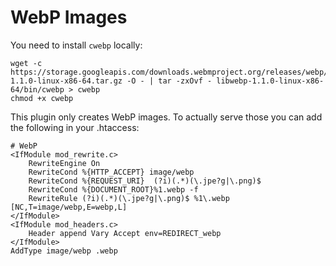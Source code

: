 # WebP Images

You need to install `cwebp` locally:

```shell script
wget -c https://storage.googleapis.com/downloads.webmproject.org/releases/webp/libwebp-1.1.0-linux-x86-64.tar.gz -O - | tar -zxOvf - libwebp-1.1.0-linux-x86-64/bin/cwebp > cwebp
chmod +x cwebp
``` 

This plugin only creates WebP images. To actually serve those you can
add the following in your .htaccess:

```apacheconfig
# WebP
<IfModule mod_rewrite.c>
    RewriteEngine On
    RewriteCond %{HTTP_ACCEPT} image/webp
    RewriteCond %{REQUEST_URI}  (?i)(.*)(\.jpe?g|\.png)$
    RewriteCond %{DOCUMENT_ROOT}%1.webp -f
    RewriteRule (?i)(.*)(\.jpe?g|\.png)$ %1\.webp [NC,T=image/webp,E=webp,L]
</IfModule>
<IfModule mod_headers.c>
    Header append Vary Accept env=REDIRECT_webp
</IfModule>
AddType image/webp .webp
```
